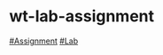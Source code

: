 # wt-lab-assignment
[#Assignment](https://github.com/Bishal711/wt-lab-assignment/tree/master/Assignment)
[#Lab](https://github.com/Bishal711/wt-lab-assignment/tree/master/Lab)
